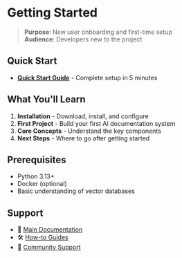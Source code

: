 # Getting Started

> **Purpose**: New user onboarding and first-time setup  
> **Audience**: Developers new to the project

## Quick Start

- [**Quick Start Guide**](../getting-started/quick-start.md) - Complete setup in 5 minutes

## What You'll Learn

1. **Installation** - Download, install, and configure
2. **First Project** - Build your first AI documentation system
3. **Core Concepts** - Understand the key components
4. **Next Steps** - Where to go after getting started

## Prerequisites

- Python 3.13+
- Docker (optional)
- Basic understanding of vector databases

## Support

- 📖 [Main Documentation](../README.md)
- 🛠️ [How-to Guides](../how-to-guides/)
- 💬 [Community Support](https://github.com/BjornMelin/ai-docs-vector-db-hybrid-scraper/issues)